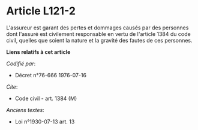 # Article L121-2

L'assureur est garant des pertes et dommages causés par des personnes dont l'assuré est civilement responsable en vertu de
l'article 1384 du code civil, quelles que soient la nature et la gravité des fautes de ces personnes.

**Liens relatifs à cet article**

_Codifié par_:

  - Décret n°76-666 1976-07-16

_Cite_:

  - Code civil - art. 1384 (M)

_Anciens textes_:

  - Loi n°1930-07-13 art. 13
